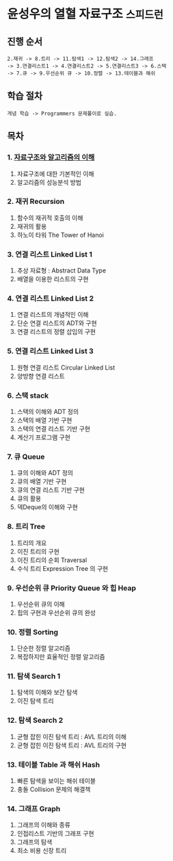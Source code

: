 # 윤성우의 열혈 자료구조 `스피드런`

## 진행 순서

```
2.재귀 -> 8.트리 -> 11.탐색1 -> 12.탐색2 -> 14.그래프
-> 3.연결리스트1 -> 4.연결리스트2 -> 5.연결리스트3 -> 6.스택
-> 7.큐 -> 9.우선순위 큐 -> 10.정렬 -> 13.테이블과 해쉬
```

## 학습 절차
```
개념 학습 -> Programmers 문제풀이로 실습.
```

## 목차

### 1. [자료구조와 알고리즘의 이해](./MyHash/summarize/Recursive)

1. 자료구조에 대한 기본적인 이해
2. 알고리즘의 성능분석 방법

### 2. 재귀 Recursion

1. 함수의 재귀적 호출의 이해
2. 재귀의 활용
3. 하노이 타워 The Tower of Hanoi

### 3. 연결 리스트 Linked List 1

1. 추상 자료형 : Abstract Data Type
2. 배열을 이용한 리스트의 구현

### 4. 연결 리스트 Linked List 2

1. 연결 리스트의 개념적인 이해
2. 단순 연결 리스트의 ADT와 구현
3. 연결 리스트의 정렬 삽입의 구현

### 5. 연결 리스트 Linked List 3

1. 원형 연결 리스트 Circular Linked List
2. 양방향 연결 리스트

### 6. 스택 stack

1. 스택의 이해와 ADT 정의
2. 스택의 배열 기반 구현
3. 스택의 연결 리스트 기반 구현
4. 계산기 프로그램 구현

### 7. 큐 Queue

1. 큐의 이해와 ADT 정의
2. 큐의 배열 기반 구현
3. 큐의 연결 리스트 기반 구현
4. 큐의 활용
5. 덱Deque의 이해와 구현

### 8. 트리 Tree

1. 트리의 개요
2. 이진 트리의 구현
3. 이진 트리의 순회 Traversal
4. 수식 트리 Expression Tree 의 구현

### 9. 우선순위 큐 Priority Queue 와 힙 Heap

1. 우선순위 큐의 이해
2. 힙의 구현과 우선순위 큐의 완성

### 10. 정렬 Sorting

1. 단순한 정렬 알고리즘
2. 복잡하지만 효율적인 정렬 알고리즘

### 11. 탐색 Search 1

1. 탐색의 이해와 보간 탐색
2. 이진 탐색 트리

### 12. 탐색 Search 2

1. 균형 잡힌 이진 탐색 트리 : AVL 트리의 이해
2. 균형 잡힌 이진 탐색 트리 : AVL 트리의 구현

### 13. 테이블 Table 과 해쉬 Hash

1. 빠른 탐색을 보이는 해쉬 테이블
2. 충돌 Collision 문제의 해결책

### 14. 그래프 Graph

1. 그래프의 이해와 종류
2. 인접리스트 기반의 그래프 구현
3. 그래프의 탐색
4. 최소 비용 신장 트리